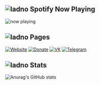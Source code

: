## ![ladno](https://rf0x3d.su/maybe_assets/music_outline_28.svg) Spotify Now Playing

![now playing](https://widget.nowplaying.site/lEGs8yHQhURbf9VO)


## ![ladno](https://rf0x3d.su/maybe_assets/computer_outline_28.svg) Pages
  [![Website](https://rf0x3d.su/maybe_assets/globe_outline_28.svg)](https://liberaha.me)
  [![Donate](https://rf0x3d.su/maybe_assets/money_transfer_outline_28.svg)](https://t.me/zakatsuicide/2)
  [![VK](https://rf0x3d.su/maybe_assets/logo_vk_outline_28.svg)](https://vk.com/kvmrnn)
  [![Telegram](https://rf0x3d.su/maybe_assets/location_outline_28.svg)](https://t.me/tbankhater)

## ![ladno](https://rf0x3d.su/maybe_assets/statistics_outline_28.svg) Stats
![Anurag's GitHub stats](https://github-readme-stats.vercel.app/api?username=imm4d3&show_icons=true&theme=dark)
